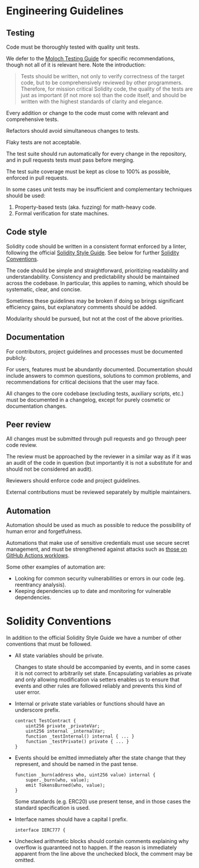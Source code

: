 # Engineering Guidelines

## Testing

Code must be thoroughly tested with quality unit tests.

We defer to the [Moloch Testing Guide](https://github.com/MolochVentures/moloch/tree/master/test#readme) for specific recommendations, though not all of it is relevant here. Note the introduction:

> Tests should be written, not only to verify correctness of the target code, but to be comprehensively reviewed by other programmers. Therefore, for mission critical Solidity code, the quality of the tests are just as important (if not more so) than the code itself, and should be written with the highest standards of clarity and elegance.

Every addition or change to the code must come with relevant and comprehensive tests.

Refactors should avoid simultaneous changes to tests.

Flaky tests are not acceptable.

The test suite should run automatically for every change in the repository, and in pull requests tests must pass before merging.

The test suite coverage must be kept as close to 100% as possible, enforced in pull requests.

In some cases unit tests may be insufficient and complementary techniques should be used:

1. Property-based tests (aka. fuzzing) for math-heavy code.
2. Formal verification for state machines.

## Code style

Solidity code should be written in a consistent format enforced by a linter, following the official [Solidity Style Guide](https://docs.soliditylang.org/en/latest/style-guide.html). See below for further [Solidity Conventions](#solidity-conventions).

The code should be simple and straightforward, prioritizing readability and understandability. Consistency and predictability should be maintained across the codebase. In particular, this applies to naming, which should be systematic, clear, and concise.

Sometimes these guidelines may be broken if doing so brings significant efficiency gains, but explanatory comments should be added.

Modularity should be pursued, but not at the cost of the above priorities.

## Documentation

For contributors, project guidelines and processes must be documented publicly.

For users, features must be abundantly documented. Documentation should include answers to common questions, solutions to common problems, and recommendations for critical decisions that the user may face.

All changes to the core codebase (excluding tests, auxiliary scripts, etc.) must be documented in a changelog, except for purely cosmetic or documentation changes.

## Peer review

All changes must be submitted through pull requests and go through peer code review.

The review must be approached by the reviewer in a similar way as if it was an audit of the code in question (but importantly it is not a substitute for and should not be considered an audit).

Reviewers should enforce code and project guidelines.

External contributions must be reviewed separately by multiple maintainers.

## Automation

Automation should be used as much as possible to reduce the possibility of human error and forgetfulness.

Automations that make use of sensitive credentials must use secure secret management, and must be strengthened against attacks such as [those on GitHub Actions worklows](https://github.com/nikitastupin/pwnhub).

Some other examples of automation are:

- Looking for common security vulnerabilities or errors in our code (eg. reentrancy analysis).
- Keeping dependencies up to date and monitoring for vulnerable dependencies.

# Solidity Conventions

In addition to the official Solidity Style Guide we have a number of other conventions that must be followed.

* All state variables should be private.

  Changes to state should be accompanied by events, and in some cases it is not correct to arbitrarily set state. Encapsulating variables as private and only allowing modification via setters enables us to ensure that events and other rules are followed reliably and prevents this kind of user error.

* Internal or private state variables or functions should have an underscore prefix.

  ```
  contract TestContract {
      uint256 private _privateVar;
      uint256 internal _internalVar;
      function _testInternal() internal { ... }
      function _testPrivate() private { ... }
  }
  ```

* Events should be emitted immediately after the state change that they
  represent, and should be named in the past tense.

  ```
  function _burn(address who, uint256 value) internal {
      super._burn(who, value);
      emit TokensBurned(who, value);
  }
  ```

  Some standards (e.g. ERC20) use present tense, and in those cases the
  standard specification is used.
  
* Interface names should have a capital I prefix.

  ```
  interface IERC777 {
  ```

* Unchecked arithmetic blocks should contain comments explaining why overflow is guaranteed not to happen. If the reason is immediately apparent from the line above the unchecked block, the comment may be omitted.

